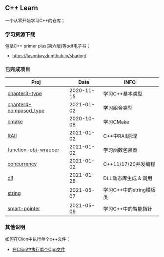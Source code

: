 ## C++ Learn

一个从零开始学习C++的仓库；

### 学习资源下载

包括C++ primer plus(第六版)等pdf电子书；

- https://jasonkayzk.github.io/sharing/

### 已完成项目

| Proj                                                        | Date       | INFO           |
| ----------------------------------------------------------- | ---------- | -------------- |
| [chapter3-type](https://github.com/JasonkayZK/cpp_learn/tree/chapter3-type) | 2020-11-15 | 学习C++基本类型 |
| [chapter4-composed_type](https://github.com/JasonkayZK/cpp_learn/tree/chapter4-composed_type) | 2021-01-02 | 学习组合类型 |
| [cmake](https://github.com/JasonkayZK/cpp_learn/tree/cmake) | 2020-10-08 | 学习CMake |
| [RAII](https://github.com/JasonkayZK/cpp_learn/tree/raii) | 2021-01-02 | C++中RAII原理 |
| [function-obj-wrapper](https://github.com/JasonkayZK/cpp_learn/tree/function-obj-wrapper) | 2021-01-02 | 学习函数包装器 |
| [concurrency](https://github.com/JasonkayZK/cpp_learn/tree/concurrency) | 2021-01-02 | C++11/17/20并发编程 |
| [dll](https://github.com/JasonkayZK/cpp_learn/tree/dll) | 2021-01-28 | DLL动态库生成 & 调用 |
| [string](https://github.com/JasonkayZK/cpp_learn/tree/string) | 2021-05-07 | 学习C++中的string模板类 |
| [smart-pointer](https://github.com/JasonkayZK/cpp_learn/tree/smart-pointer) | 2021-05-09 | 学习C++中的智能指针 |

### 其他说明

如何在Clion中执行单个c++文件：

-   [在Clion中执行单个Cpp文件](https://jasonkayzk.github.io/2020/11/15/在Clion中执行单个Cpp文件/)

